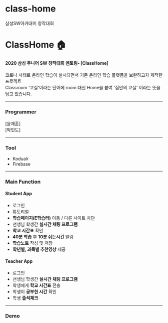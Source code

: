 # class-home
삼성SW아카대미 창작대회
# ClassHome 🏠
#### 2020 삼성 주니어 SW 창작대회 멘토링- [ClassHome]
코로나 사태로 온라인 학습이 실시되면서 기존 온라인 학습 플랫폼을 보완하고자 제작한 프로젝트<br>
Classroom '교실'이라는 단어에 room 대신 Home을 붙여 '집안의 교실' 이라는 뜻을 담고 있습니다. <br>


------------

### Programmer
[윤재훈]</br>
[박민도]

-----------

### Tool
+ Kodualr
+ Firebase

------------

### Main Function

#### Student App 
+ 로그인
+ 튜토리얼
+ **학습페이지(E학습터)** 이동 / 다른 사이트 차단
+ 선생님 학생간 **실시간 채팅 프로그램** 
+ **학교 시간표** 확인
+ **40분 학습** 후 **10분 쉬는시간** 알람
+ **학습노트** 작성 및 저장
+ **학년별, 과목별 추천영상** 제공

#### Teacher App
+ 로그인
+ 선생님 학생간 **실시간 채팅 프로그램**
+ 학생에게 **학교 시간표** 전송
+ 학생이 **공부한 시간** 확인
+ 학생 **출석체크**

------------

### Demo
